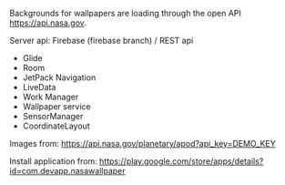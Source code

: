 Backgrounds for wallpapers are loading through the open API <https://api.nasa.gov>.

Server api: Firebase (firebase branch) / REST api

 - Glide
 - Room
 - JetPack Navigation
 - LiveData
 - Work Manager
 - Wallpaper service
 - SensorManager
 - CoordinateLayout

Images from:
<https://api.nasa.gov/planetary/apod?api_key=DEMO_KEY>

Install application from:
<https://play.google.com/store/apps/details?id=com.devapp.nasawallpaper>